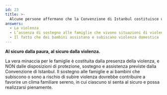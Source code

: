 ```yaml
---
id: 23
title: >-
  Alcune persone affermano che la Convenzione di Istanbul costituisce una minaccia per le famiglie. La vera minaccia per le famiglie è
answers:
  - La violenza
  - L’assenza di sostegno alle famiglie che vivono situazioni di violenza
  - Il fatto che dei bambini assistano e subiscano violenza domestica
---
```

**Al sicuro dalla paura, al sicuro dalla violenza.**

La vera minaccia per le famiglie è costituita dalla presenza della violenza, e NON
dalle disposizioni di protezione, sostegno e assistenza previste dalla Convenzione di
Istanbul. Il sostegno alle famiglie e ai bambini che subiscono o sono a rischio di subire
violenza dovrebbe contribuire a favorire un clima familiare sereno, in cui ciascuno si
senta al sicuro e possa realizzarsi pienamente.
